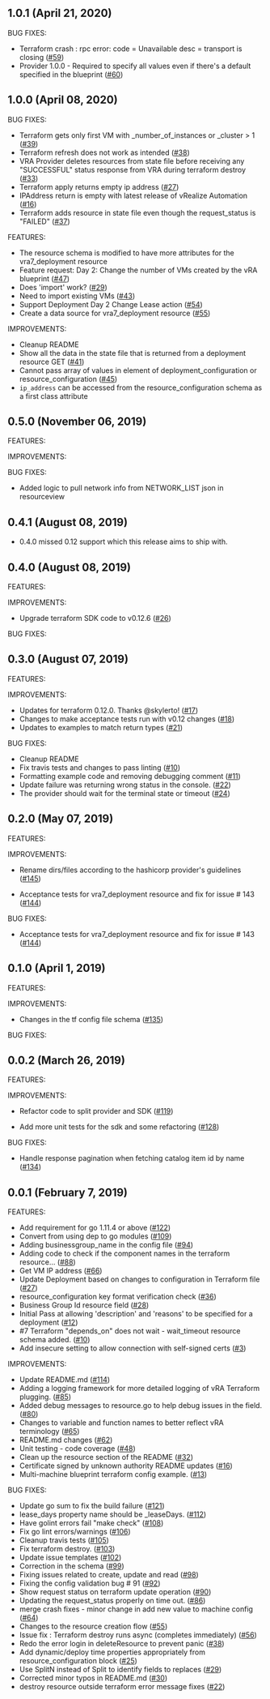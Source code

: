 ## 1.0.1 (April 21, 2020)

BUG FIXES:
* Terraform crash : rpc error: code = Unavailable desc = transport is closing ([#59](https://github.com/terraform-providers/terraform-provider-vra7/issues/59))
* Provider 1.0.0 - Required to specify all values even if there's a default specified in the blueprint ([#60](https://github.com/terraform-providers/terraform-provider-vra7/issues/60))

## 1.0.0 (April 08, 2020)

BUG FIXES:
* Terraform gets only first VM with _number_of_instances or _cluster > 1  ([#39](https://github.com/terraform-providers/terraform-provider-vra7/issues/39))
* Terraform refresh does not work as intended ([#38](https://github.com/terraform-providers/terraform-provider-vra7/issues/38))
* VRA Provider deletes resources from state file before receiving any "SUCCESSFUL" status response from VRA during terraform destroy ([#33](https://github.com/terraform-providers/terraform-provider-vra7/issues/33))
* Terraform apply returns empty ip address ([#27](https://github.com/terraform-providers/terraform-provider-vra7/issues/27))
* IPAddress return is empty with latest release of vRealize Automation ([#16](https://github.com/terraform-providers/terraform-provider-vra7/issues/16))
* Terraform adds resource in state file even though the request_status is "FAILED" ([#37](https://github.com/terraform-providers/terraform-provider-vra7/issues/37))

FEATURES:
* The resource schema is modified to have more attributes for the vra7_deployment resource
* Feature request: Day 2: Change the number of VMs created by the vRA blueprint ([#47](https://github.com/terraform-providers/terraform-provider-vra7/issues/47))
* Does 'import' work? ([#29](https://github.com/terraform-providers/terraform-provider-vra7/issues/29))
* Need to import existing VMs ([#43](https://github.com/terraform-providers/terraform-provider-vra7/issues/43))
* Support Deployment Day 2 Change Lease action ([#54](https://github.com/terraform-providers/terraform-provider-vra7/issues/54))
* Create a data source for vra7_deployment resource ([#55](https://github.com/terraform-providers/terraform-provider-vra7/issues/55))

IMPROVEMENTS:
* Cleanup README
* Show all the data in the state file that is returned from a deployment resource GET ([#41](https://github.com/terraform-providers/terraform-provider-vra7/issues/41))
* Cannot pass array of values in element of deployment_configuration or resource_configuration ([#45](https://github.com/terraform-providers/terraform-provider-vra7/issues/45))
* `ip_address` can be accessed from the resource_configuration schema as a first class attribute


## 0.5.0 (November 06, 2019)
FEATURES:

IMPROVEMENTS:

BUG FIXES:

* Added logic to pull network info from NETWORK_LIST json in resourceview

## 0.4.1 (August 08, 2019)

* 0.4.0 missed 0.12 support which this release aims to ship with.

## 0.4.0 (August 08, 2019)
FEATURES:

IMPROVEMENTS:

* Upgrade terraform SDK code to v0.12.6 ([#26](https://github.com/terraform-providers/terraform-provider-vra7/pull/26))

BUG FIXES:

## 0.3.0 (August 07, 2019)

FEATURES:

IMPROVEMENTS:

* Updates for terraform 0.12.0. Thanks @skylerto! ([#17](https://github.com/terraform-providers/terraform-provider-vra7/pull/17))
* Changes to make acceptance tests run with v0.12 changes ([#18](https://github.com/terraform-providers/terraform-provider-vra7/pull/18))
* Updates to examples to match return types ([#21](https://github.com/terraform-providers/terraform-provider-vra7/pull/21))

BUG FIXES:

* Cleanup README
* Fix travis tests and changes to pass linting ([#10](https://github.com/terraform-providers/terraform-provider-vra7/pull/10))
* Formatting example code and removing debugging comment ([#11](https://github.com/terraform-providers/terraform-provider-vra7/pull/11))
* Update failure was returning wrong status in the console. ([#22](https://github.com/terraform-providers/terraform-provider-vra7/pull/22))
* The provider should wait for the terminal state or timeout ([#24](https://github.com/terraform-providers/terraform-provider-vra7/pull/24))


## 0.2.0 (May 07, 2019)

FEATURES:

IMPROVEMENTS:

* Rename dirs/files according to the hashicorp provider's guidelines ([#145](https://github.com/vmware/terraform-provider-vra7/pull/145))

* Acceptance tests for vra7_deployment resource and fix for issue # 143 ([#144](https://github.com/vmware/terraform-provider-vra7/pull/144))


BUG FIXES:

* Acceptance tests for vra7_deployment resource and fix for issue # 143 ([#144](https://github.com/vmware/terraform-provider-vra7/pull/144))


## 0.1.0 (April 1, 2019)

FEATURES:

IMPROVEMENTS:

* Changes in the tf config file schema ([#135](https://github.com/vmware/terraform-provider-vra7/pull/135))

BUG FIXES:


## 0.0.2 (March 26, 2019)

FEATURES:

IMPROVEMENTS:

* Refactor code to split provider and SDK ([#119](https://github.com/vmware/terraform-provider-vra7/pull/119))

* Add more unit tests for the sdk and some refactoring ([#128](https://github.com/vmware/terraform-provider-vra7/pull/128))

BUG FIXES:

* Handle response pagination when fetching catalog item id by name ([#134](https://github.com/vmware/terraform-provider-vra7/pull/134))


## 0.0.1 (February 7, 2019)

FEATURES:

* Add requirement for go 1.11.4 or above ([#122](https://github.com/vmware/terraform-provider-vra7/issues/122))
* Convert from using dep to go modules ([#109](https://github.com/vmware/terraform-provider-vra7/issues/109))
* Adding businessgroup_name in the config file ([#94](https://github.com/vmware/terraform-provider-vra7/issues/94))
* Adding code to check if the component names in the terraform resource… ([#88](https://github.com/vmware/terraform-provider-vra7/issues/88))
* Get VM IP address ([#66](https://github.com/vmware/terraform-provider-vra7/issues/66))
* Update Deployment based on changes to configuration in Terraform file ([#27](https://github.com/vmware/terraform-provider-vra7/issues/27))
* resource_configuration key format verification check ([#36](https://github.com/vmware/terraform-provider-vra7/issues/36))
* Business Group Id resource field ([#28](https://github.com/vmware/terraform-provider-vra7/issues/28))
* Initial Pass at allowing 'description' and 'reasons' to be specified for a deployment ([#12](https://github.com/vmware/terraform-provider-vra7/issues/12))
* #7 Terraform "depends_on" does not wait - wait_timeout resource schema added. ([#10](https://github.com/vmware/terraform-provider-vra7/issues/10))
* Add insecure setting to allow connection with self-signed certs ([#3](https://github.com/vmware/terraform-provider-vra7/issues/3))

IMPROVEMENTS:

* Update README.md ([#114](https://github.com/vmware/terraform-provider-vra7/issues/114))
* Adding a logging framework for more detailed logging of vRA Terraform plugging. ([#85](https://github.com/vmware/terraform-provider-vra7/issues/85))
* Added debug messages to resource.go to help debug issues in the field. ([#80](https://github.com/vmware/terraform-provider-vra7/issues/80))
* Changes to variable and function names to better reflect vRA terminology ([#65](https://github.com/vmware/terraform-provider-vra7/issues/65))
* README.md changes ([#62](https://github.com/vmware/terraform-provider-vra7/issues/62))
* Unit testing - code coverage ([#48](https://github.com/vmware/terraform-provider-vra7/issues/48))
* Clean up the resource section of the README ([#32](https://github.com/vmware/terraform-provider-vra7/issues/32))
* Certificate signed by unknown authority README updates ([#16](https://github.com/vmware/terraform-provider-vra7/issues/16))
* Multi-machine blueprint terraform config example. ([#13](https://github.com/vmware/terraform-provider-vra7/issues/13))

BUG FIXES:

* Update go sum to fix the build failure ([#121](https://github.com/vmware/terraform-provider-vra7/issues/121))
* lease_days property name should be _leaseDays. ([#112](https://github.com/vmware/terraform-provider-vra7/issues/112))
* Have golint errors fail "make check" ([#108](https://github.com/vmware/terraform-provider-vra7/issues/108))
* Fix go lint errors/warnings ([#106](https://github.com/vmware/terraform-provider-vra7/issues/106))
* Cleanup travis tests ([#105](https://github.com/vmware/terraform-provider-vra7/issues/105))
* Fix terraform destroy. ([#103](https://github.com/vmware/terraform-provider-vra7/issues/103))
* Update issue templates ([#102](https://github.com/vmware/terraform-provider-vra7/issues/102))
* Correction in the schema ([#99](https://github.com/vmware/terraform-provider-vra7/issues/99))
* Fixing issues related to create, update and read ([#98](https://github.com/vmware/terraform-provider-vra7/issues/98))
* Fixing the config validation bug # 91 ([#92](https://github.com/vmware/terraform-provider-vra7/issues/92))
* Show request status on terraform update operation ([#90](https://github.com/vmware/terraform-provider-vra7/issues/90))
* Updating the request_status properly on time out. ([#86](https://github.com/vmware/terraform-provider-vra7/issues/86))
* merge crash fixes - minor change in add new value to machine config ([#64](https://github.com/vmware/terraform-provider-vra7/issues/64))
* Changes to the resource creation flow ([#55](https://github.com/vmware/terraform-provider-vra7/issues/55))
* Issue fix : Terraform destroy runs async (completes immediately) ([#56](https://github.com/vmware/terraform-provider-vra7/issues/56))
* Redo the error login in deleteResource to prevent panic ([#38](https://github.com/vmware/terraform-provider-vra7/issues/38))
* Add dynamic/deploy time properties appropriately from resource_configuration block ([#25](https://github.com/vmware/terraform-provider-vra7/issues/25))
* Use SplitN instead of Split to identify fields to replaces ([#29](https://github.com/vmware/terraform-provider-vra7/issues/29))
* Corrected minor typos in README.md ([#30](https://github.com/vmware/terraform-provider-vra7/issues/30))
* destroy resource outside terraform  error message fixes ([#22](https://github.com/vmware/terraform-provider-vra7/issues/22))
